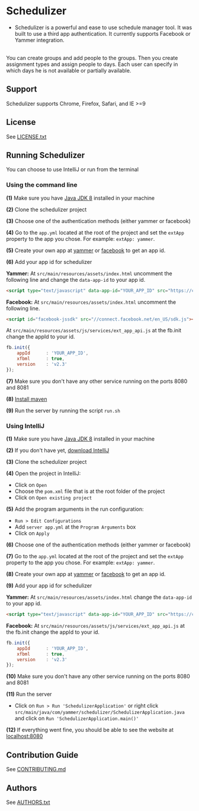 # Schedulizer

- Schedulizer is a powerful and ease to use schedule manager tool.
It was built to use a third app authentication.
It currently supports Facebook or Yammer integration.
<br>
You can create groups and add people to the groups. Then you create assignment types and assign people to days. Each user can specify in which days he is not available or partially available.
<br>

## Support
Schedulizer supports Chrome, Firefox, Safari, and IE >=9

## License

See [LICENSE.txt](LICENSE.txt)

## Running Schedulizer

You can choose to use IntelliJ or run from the terminal

### Using the command line

**(1)** Make sure you have [Java JDK 8](http://www.oracle.com/technetwork/java/javase/downloads/jdk8-downloads-2133151.html) installed in your machine

**(2)** Clone the schedulizer project

**(3)** Choose one of the authentication methods (either yammer or facebook)

**(4)** Go to the `app.yml` located at the root of the project and set the `extApp` property to the app you chose. For example: `extApp: yammer`.

**(5)** Create your own app at [yammer](https://developer.yammer.com/v1.0/docs/getting-started) or [facebook](https://developers.facebook.com/quickstarts/?platform=web) to get an app id.

**(6)** Add your app id for schedulizer

**Yammer:** At `src/main/resources/assets/index.html` uncomment the following line and change the `data-app-id` to your app id.
```html
<script type="text/javascript" data-app-id="YOUR_APP_ID" src="https://c64.assets-yammer.com/assets/platform_js_sdk.js"></script>
```

**Facebook:**  At `src/main/resources/assets/index.html` uncomment the following line.
```html
<script id="facebook-jssdk" src="//connect.facebook.net/en_US/sdk.js"></script>
```

At `src/main/resources/assets/js/services/ext_app_api.js`  at the fb.init change the appId to your id.
```javascript
fb.init({
    appId      : 'YOUR_APP_ID',
    xfbml      : true,
    version    : 'v2.3'
});
```

**(7)** Make sure you don't have any other service running on the ports 8080 and 8081

**(8)** [Install maven](https://maven.apache.org/download.cgi)

**(9)** Run the server by running the script `run.sh`


### Using IntelliJ

**(1)** Make sure you have [Java JDK 8](http://www.oracle.com/technetwork/java/javase/downloads/jdk8-downloads-2133151.html) installed in your machine

**(2)** If you don't have yet, [download IntelliJ](https://www.jetbrains.com/idea/download/)

**(3)** Clone the schedulizer project

**(4)** Open the project in IntelliJ:
* Click on `Open`
* Choose the `pom.xml` file that is at the root folder of the project
* Click on `Open existing project`

**(5)** Add the program arguments in the run configuration:
* `Run > Edit Configurations`
* Add `server app.yml` at the `Program Arguments` box
* Click on `Apply`

**(6)** Choose one of the authentication methods (either yammer or facebook)

**(7)** Go to the `app.yml` located at the root of the project and set the `extApp` property to the app you chose. For example: `extApp: yammer`.

**(8)** Create your own app at [yammer](https://developer.yammer.com/v1.0/docs/getting-started) or [facebook](https://developers.facebook.com/quickstarts/?platform=web) to get an app id.

**(9)** Add your app id for schedulizer

**Yammer:** At `src/main/resources/assets/index.html` change the `data-app-id` to your app id.
```html
<script type="text/javascript" data-app-id="YOUR_APP_ID" src="https://c64.assets-yammer.com/assets/platform_js_sdk.js"></script>

```

**Facebook:** At `src/main/resources/assets/js/services/ext_app_api.js`  at the fb.init change the appId to your id.
```javascript
fb.init({
    appId      : 'YOUR_APP_ID',
    xfbml      : true,
    version    : 'v2.3'
});

```

**(10)** Make sure you don't have any other service running on the ports 8080 and 8081


**(11)** Run the server
* Click on `Run > Run 'SchedulizerApplication'` or right click `src/main/java/com/yammer/schedulizer/SchedulizerApplication.java` and click on `Run 'SchedulizerApplication.main()'`

**(12)** If everything went fine, you should be able to see the website at [localhost:8080](http://localhost:8080)


## Contribution Guide

See [CONTRIBUTING.md](CONTRIBUTING.md)

## Authors

See [AUTHORS.txt](AUTHORS.txt)
